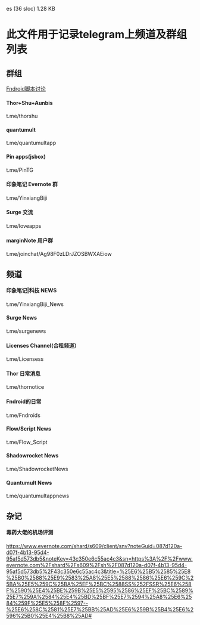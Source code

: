 es (36 sloc) 1.28 KB 

# 此文件用于记录telegram上频道及群组列表

## 群组

[Fndroid脚本讨论](https://t.me/Rules_lhie1)

#### Thor+Shu+Aunbis

t.me/thorshu

#### quantumult

t.me/quantumultapp

#### Pin apps(jsbox)

t.me/PinTG

#### 印象笔记 Evernote 群

t.me/YinxiangBiji

#### Surge 交流

t.me/loveapps

#### marginNote 用户群

t.me/joinchat/Ag98F0zLDrJZOSBWXAEiow



## 频道

#### 印象笔记|科技 NEWS

t.me/YinxiangBiji_News

#### Surge News

t.me/surgenews

#### Licenses Channel(合租频道）

t.me/Licensess

#### Thor 日常消息

t.me/thornotice

#### Fndroid的日常

t.me/Fndroids

#### Flow/Script News

t.me/Flow_Script

#### Shadowrocket News

t.me/ShadowrocketNews

#### Quantumult News

t.me/quantumultappnews



## 杂记

#### 毒药大佬的机场评测

https://www.evernote.com/shard/s609/client/snv?noteGuid=087d120a-d07f-4b13-95d4-95af5d573db5&noteKey=43c350e6c55ac4c3&sn=https%3A%2F%2Fwww.evernote.com%2Fshard%2Fs609%2Fsh%2F087d120a-d07f-4b13-95d4-95af5d573db5%2F43c350e6c55ac4c3&title=%25E6%25B5%2585%25E8%25B0%2588%25E9%2583%25A8%25E5%2588%2586%25E6%259C%25BA%25E5%259C%25BA%25EF%25BC%2588SS%252FSSR%25E6%258F%2590%25E4%25BE%259B%25E5%2595%2586%25EF%25BC%2589%25E7%259A%2584%25E4%25BD%25BF%25E7%2594%25A8%25E6%2584%259F%25E5%258F%2597--%25E6%258C%2581%25E7%25BB%25AD%25E6%259B%25B4%25E6%2596%25B0%25E4%25B8%25AD#
